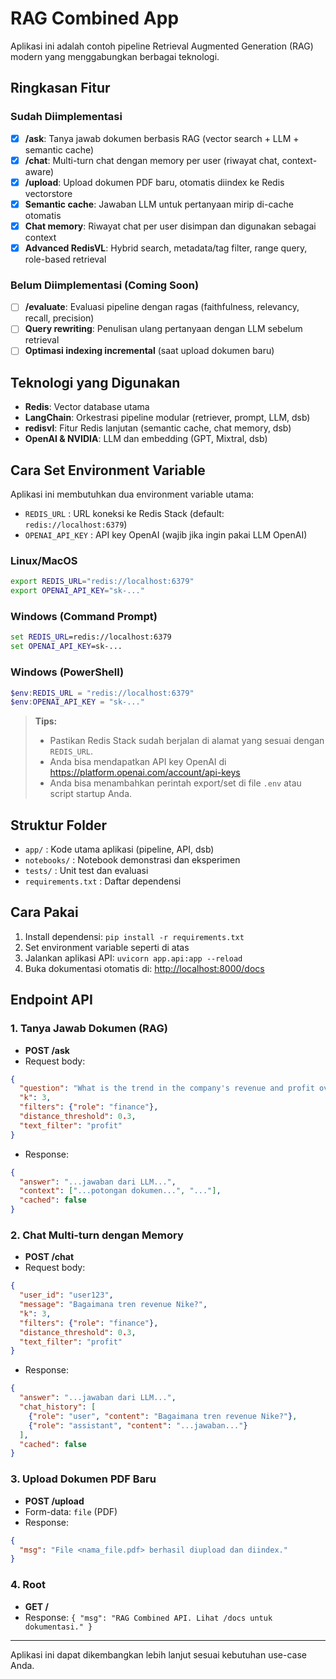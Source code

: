 # RAG Combined App

Aplikasi ini adalah contoh pipeline Retrieval Augmented Generation (RAG) modern yang menggabungkan berbagai teknologi.

## Ringkasan Fitur
### Sudah Diimplementasi
- [x] **/ask**: Tanya jawab dokumen berbasis RAG (vector search + LLM + semantic cache)
- [x] **/chat**: Multi-turn chat dengan memory per user (riwayat chat, context-aware)
- [x] **/upload**: Upload dokumen PDF baru, otomatis diindex ke Redis vectorstore
- [x] **Semantic cache**: Jawaban LLM untuk pertanyaan mirip di-cache otomatis
- [x] **Chat memory**: Riwayat chat per user disimpan dan digunakan sebagai context
- [x] **Advanced RedisVL**: Hybrid search, metadata/tag filter, range query, role-based retrieval

### Belum Diimplementasi (Coming Soon)
- [ ] **/evaluate**: Evaluasi pipeline dengan ragas (faithfulness, relevancy, recall, precision)
- [ ] **Query rewriting**: Penulisan ulang pertanyaan dengan LLM sebelum retrieval
- [ ] **Optimasi indexing incremental** (saat upload dokumen baru)

## Teknologi yang Digunakan
- **Redis**: Vector database utama
- **LangChain**: Orkestrasi pipeline modular (retriever, prompt, LLM, dsb)
- **redisvl**: Fitur Redis lanjutan (semantic cache, chat memory, dsb)
- **OpenAI & NVIDIA**: LLM dan embedding (GPT, Mixtral, dsb)

## Cara Set Environment Variable
Aplikasi ini membutuhkan dua environment variable utama:
- `REDIS_URL` : URL koneksi ke Redis Stack (default: `redis://localhost:6379`)
- `OPENAI_API_KEY` : API key OpenAI (wajib jika ingin pakai LLM OpenAI)

### **Linux/MacOS**
```bash
export REDIS_URL="redis://localhost:6379"
export OPENAI_API_KEY="sk-..."
```

### **Windows (Command Prompt)**
```cmd
set REDIS_URL=redis://localhost:6379
set OPENAI_API_KEY=sk-...
```

### **Windows (PowerShell)**
```powershell
$env:REDIS_URL = "redis://localhost:6379"
$env:OPENAI_API_KEY = "sk-..."
```

> **Tips:**
> - Pastikan Redis Stack sudah berjalan di alamat yang sesuai dengan `REDIS_URL`.
> - Anda bisa mendapatkan API key OpenAI di https://platform.openai.com/account/api-keys
> - Anda bisa menambahkan perintah export/set di file `.env` atau script startup Anda.

## Struktur Folder
- `app/` : Kode utama aplikasi (pipeline, API, dsb)
- `notebooks/` : Notebook demonstrasi dan eksperimen
- `tests/` : Unit test dan evaluasi
- `requirements.txt` : Daftar dependensi

## Cara Pakai
1. Install dependensi: `pip install -r requirements.txt`
2. Set environment variable seperti di atas
3. Jalankan aplikasi API: `uvicorn app.api:app --reload`
4. Buka dokumentasi otomatis di: [http://localhost:8000/docs](http://localhost:8000/docs)

## Endpoint API

### 1. Tanya Jawab Dokumen (RAG)
- **POST /ask**
- Request body:
```json
{
  "question": "What is the trend in the company's revenue and profit over the past few years?",
  "k": 3,
  "filters": {"role": "finance"},
  "distance_threshold": 0.3,
  "text_filter": "profit"
}
```
- Response:
```json
{
  "answer": "...jawaban dari LLM...",
  "context": ["...potongan dokumen...", "..."],
  "cached": false
}
```

### 2. Chat Multi-turn dengan Memory
- **POST /chat**
- Request body:
```json
{
  "user_id": "user123",
  "message": "Bagaimana tren revenue Nike?",
  "k": 3,
  "filters": {"role": "finance"},
  "distance_threshold": 0.3,
  "text_filter": "profit"
}
```
- Response:
```json
{
  "answer": "...jawaban dari LLM...",
  "chat_history": [
    {"role": "user", "content": "Bagaimana tren revenue Nike?"},
    {"role": "assistant", "content": "...jawaban..."}
  ],
  "cached": false
}
```

### 3. Upload Dokumen PDF Baru
- **POST /upload**
- Form-data: `file` (PDF)
- Response:
```json
{
  "msg": "File <nama_file.pdf> berhasil diupload dan diindex."
}
```

### 4. Root
- **GET /**
- Response: `{ "msg": "RAG Combined API. Lihat /docs untuk dokumentasi." }`

---

Aplikasi ini dapat dikembangkan lebih lanjut sesuai kebutuhan use-case Anda. 